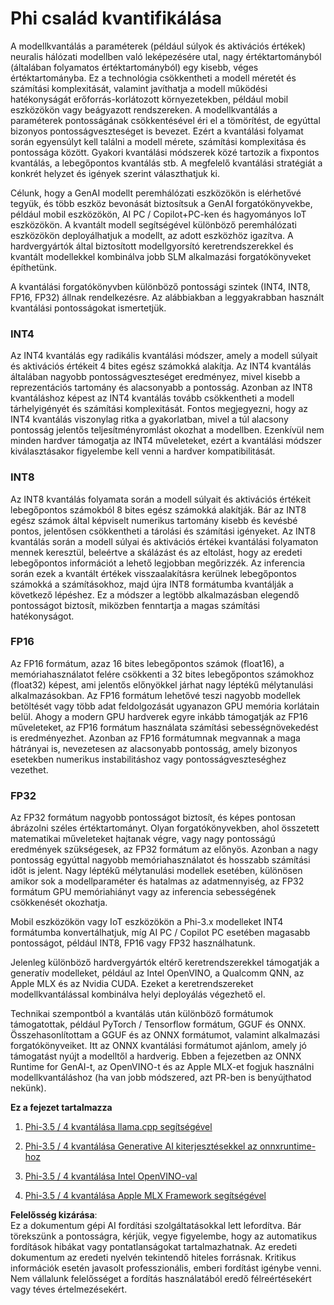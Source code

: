 # **Phi család kvantifikálása**

A modellkvantálás a paraméterek (például súlyok és aktivációs értékek) neuralis hálózati modellben való leképezésére utal, nagy értéktartományból (általában folyamatos értéktartományból) egy kisebb, véges értéktartományba. Ez a technológia csökkentheti a modell méretét és számítási komplexitását, valamint javíthatja a modell működési hatékonyságát erőforrás-korlátozott környezetekben, például mobil eszközökön vagy beágyazott rendszereken. A modellkvantálás a paraméterek pontosságának csökkentésével éri el a tömörítést, de egyúttal bizonyos pontosságveszteséget is bevezet. Ezért a kvantálási folyamat során egyensúlyt kell találni a modell mérete, számítási komplexitása és pontossága között. Gyakori kvantálási módszerek közé tartozik a fixpontos kvantálás, a lebegőpontos kvantálás stb. A megfelelő kvantálási stratégiát a konkrét helyzet és igények szerint választhatjuk ki.

Célunk, hogy a GenAI modellt peremhálózati eszközökön is elérhetővé tegyük, és több eszköz bevonását biztosítsuk a GenAI forgatókönyvekbe, például mobil eszközökön, AI PC / Copilot+PC-ken és hagyományos IoT eszközökön. A kvantált modell segítségével különböző peremhálózati eszközökön deployálhatjuk a modellt, az adott eszközhöz igazítva. A hardvergyártók által biztosított modellgyorsító keretrendszerekkel és kvantált modellekkel kombinálva jobb SLM alkalmazási forgatókönyveket építhetünk.

A kvantálási forgatókönyvben különböző pontossági szintek (INT4, INT8, FP16, FP32) állnak rendelkezésre. Az alábbiakban a leggyakrabban használt kvantálási pontosságokat ismertetjük.

### **INT4**

Az INT4 kvantálás egy radikális kvantálási módszer, amely a modell súlyait és aktivációs értékeit 4 bites egész számokká alakítja. Az INT4 kvantálás általában nagyobb pontosságveszteséget eredményez, mivel kisebb a reprezentációs tartomány és alacsonyabb a pontosság. Azonban az INT8 kvantáláshoz képest az INT4 kvantálás tovább csökkentheti a modell tárhelyigényét és számítási komplexitását. Fontos megjegyezni, hogy az INT4 kvantálás viszonylag ritka a gyakorlatban, mivel a túl alacsony pontosság jelentős teljesítményromlást okozhat a modellben. Ezenkívül nem minden hardver támogatja az INT4 műveleteket, ezért a kvantálási módszer kiválasztásakor figyelembe kell venni a hardver kompatibilitását.

### **INT8**

Az INT8 kvantálás folyamata során a modell súlyait és aktivációs értékeit lebegőpontos számokból 8 bites egész számokká alakítják. Bár az INT8 egész számok által képviselt numerikus tartomány kisebb és kevésbé pontos, jelentősen csökkentheti a tárolási és számítási igényeket. Az INT8 kvantálás során a modell súlyai és aktivációs értékei kvantálási folyamaton mennek keresztül, beleértve a skálázást és az eltolást, hogy az eredeti lebegőpontos információt a lehető legjobban megőrizzék. Az inferencia során ezek a kvantált értékek visszaalakításra kerülnek lebegőpontos számokká a számításokhoz, majd újra INT8 formátumba kvantálják a következő lépéshez. Ez a módszer a legtöbb alkalmazásban elegendő pontosságot biztosít, miközben fenntartja a magas számítási hatékonyságot.

### **FP16**

Az FP16 formátum, azaz 16 bites lebegőpontos számok (float16), a memóriahasználatot felére csökkenti a 32 bites lebegőpontos számokhoz (float32) képest, ami jelentős előnyökkel járhat nagy léptékű mélytanulási alkalmazásokban. Az FP16 formátum lehetővé teszi nagyobb modellek betöltését vagy több adat feldolgozását ugyanazon GPU memória korlátain belül. Ahogy a modern GPU hardverek egyre inkább támogatják az FP16 műveleteket, az FP16 formátum használata számítási sebességnövekedést is eredményezhet. Azonban az FP16 formátumnak megvannak a maga hátrányai is, nevezetesen az alacsonyabb pontosság, amely bizonyos esetekben numerikus instabilitáshoz vagy pontosságveszteséghez vezethet.

### **FP32**

Az FP32 formátum nagyobb pontosságot biztosít, és képes pontosan ábrázolni széles értéktartományt. Olyan forgatókönyvekben, ahol összetett matematikai műveleteket hajtanak végre, vagy nagy pontosságú eredmények szükségesek, az FP32 formátum az előnyös. Azonban a nagy pontosság egyúttal nagyobb memóriahasználatot és hosszabb számítási időt is jelent. Nagy léptékű mélytanulási modellek esetében, különösen amikor sok a modellparaméter és hatalmas az adatmennyiség, az FP32 formátum GPU memóriahiányt vagy az inferencia sebességének csökkenését okozhatja.

Mobil eszközökön vagy IoT eszközökön a Phi-3.x modelleket INT4 formátumba konvertálhatjuk, míg AI PC / Copilot PC esetében magasabb pontosságot, például INT8, FP16 vagy FP32 használhatunk.

Jelenleg különböző hardvergyártók eltérő keretrendszerekkel támogatják a generatív modelleket, például az Intel OpenVINO, a Qualcomm QNN, az Apple MLX és az Nvidia CUDA. Ezeket a keretrendszereket modellkvantálással kombinálva helyi deployálás végezhető el.

Technikai szempontból a kvantálás után különböző formátumok támogatottak, például PyTorch / Tensorflow formátum, GGUF és ONNX. Összehasonlítottam a GGUF és az ONNX formátumot, valamint alkalmazási forgatókönyveiket. Itt az ONNX kvantálási formátumot ajánlom, amely jó támogatást nyújt a modelltől a hardverig. Ebben a fejezetben az ONNX Runtime for GenAI-t, az OpenVINO-t és az Apple MLX-et fogjuk használni modellkvantáláshoz (ha van jobb módszered, azt PR-ben is benyújthatod nekünk).

**Ez a fejezet tartalmazza**

1. [Phi-3.5 / 4 kvantálása llama.cpp segítségével](./UsingLlamacppQuantifyingPhi.md)

2. [Phi-3.5 / 4 kvantálása Generative AI kiterjesztésekkel az onnxruntime-hoz](./UsingORTGenAIQuantifyingPhi.md)

3. [Phi-3.5 / 4 kvantálása Intel OpenVINO-val](./UsingIntelOpenVINOQuantifyingPhi.md)

4. [Phi-3.5 / 4 kvantálása Apple MLX Framework segítségével](./UsingAppleMLXQuantifyingPhi.md)

**Felelősség kizárása**:  
Ez a dokumentum gépi AI fordítási szolgáltatásokkal lett lefordítva. Bár törekszünk a pontosságra, kérjük, vegye figyelembe, hogy az automatikus fordítások hibákat vagy pontatlanságokat tartalmazhatnak. Az eredeti dokumentum az eredeti nyelvén tekintendő hiteles forrásnak. Kritikus információk esetén javasolt professzionális, emberi fordítást igénybe venni. Nem vállalunk felelősséget a fordítás használatából eredő félreértésekért vagy téves értelmezésekért.